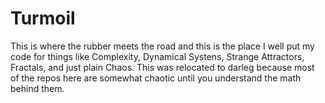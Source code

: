 # Turmoil
This is where the rubber meets the road and this is the place I well put my code for
things like Complexity, Dynamical Systens, Strange Attractors, Fractals, and just plain
Chaos. This was relocated to darleg because most of the repos here are somewhat chaotic
until you understand the math behind them.



